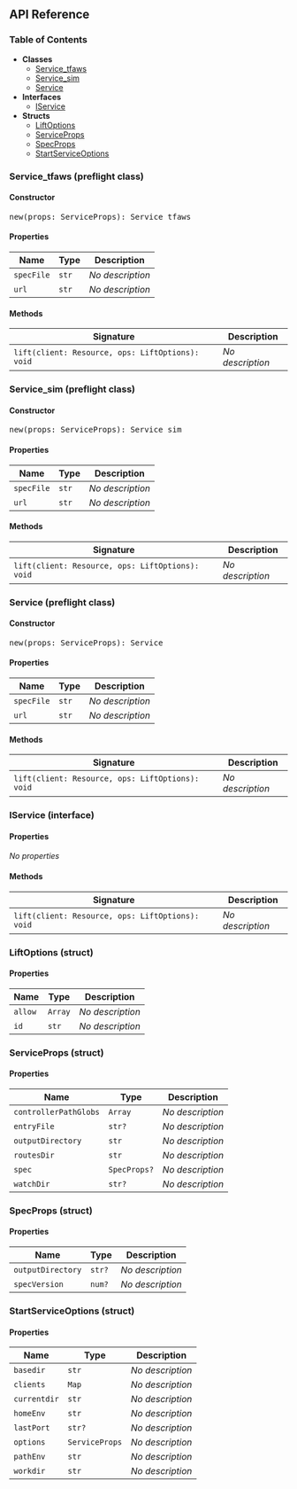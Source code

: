 <h2>API Reference</h2>

<h3>Table of Contents</h3>

- **Classes**
  - <a href="#@winglibs/tsoa.Service_tfaws">Service_tfaws</a>
  - <a href="#@winglibs/tsoa.Service_sim">Service_sim</a>
  - <a href="#@winglibs/tsoa.Service">Service</a>
- **Interfaces**
  - <a href="#@winglibs/tsoa.IService">IService</a>
- **Structs**
  - <a href="#@winglibs/tsoa.LiftOptions">LiftOptions</a>
  - <a href="#@winglibs/tsoa.ServiceProps">ServiceProps</a>
  - <a href="#@winglibs/tsoa.SpecProps">SpecProps</a>
  - <a href="#@winglibs/tsoa.StartServiceOptions">StartServiceOptions</a>

<h3 id="@winglibs/tsoa.Service_tfaws">Service_tfaws (preflight class)</h3>

<h4>Constructor</h4>

<pre>
new(props: ServiceProps): Service_tfaws
</pre>

<h4>Properties</h4>

| **Name** | **Type** | **Description** |
| --- | --- | --- |
| <code>specFile</code> | <code>str</code> | *No description* |
| <code>url</code> | <code>str</code> | *No description* |

<h4>Methods</h4>

| **Signature** | **Description** |
| --- | --- |
| <code>lift(client: Resource, ops: LiftOptions): void</code> | *No description* |

<h3 id="@winglibs/tsoa.Service_sim">Service_sim (preflight class)</h3>

<h4>Constructor</h4>

<pre>
new(props: ServiceProps): Service_sim
</pre>

<h4>Properties</h4>

| **Name** | **Type** | **Description** |
| --- | --- | --- |
| <code>specFile</code> | <code>str</code> | *No description* |
| <code>url</code> | <code>str</code> | *No description* |

<h4>Methods</h4>

| **Signature** | **Description** |
| --- | --- |
| <code>lift(client: Resource, ops: LiftOptions): void</code> | *No description* |

<h3 id="@winglibs/tsoa.Service">Service (preflight class)</h3>

<h4>Constructor</h4>

<pre>
new(props: ServiceProps): Service
</pre>

<h4>Properties</h4>

| **Name** | **Type** | **Description** |
| --- | --- | --- |
| <code>specFile</code> | <code>str</code> | *No description* |
| <code>url</code> | <code>str</code> | *No description* |

<h4>Methods</h4>

| **Signature** | **Description** |
| --- | --- |
| <code>lift(client: Resource, ops: LiftOptions): void</code> | *No description* |

<h3 id="@winglibs/tsoa.IService">IService (interface)</h3>

<h4>Properties</h4>

*No properties*

<h4>Methods</h4>

| **Signature** | **Description** |
| --- | --- |
| <code>lift(client: Resource, ops: LiftOptions): void</code> | *No description* |

<h3 id="@winglibs/tsoa.LiftOptions">LiftOptions (struct)</h3>

<h4>Properties</h4>

| **Name** | **Type** | **Description** |
| --- | --- | --- |
| <code>allow</code> | <code>Array<str></code> | *No description* |
| <code>id</code> | <code>str</code> | *No description* |

<h3 id="@winglibs/tsoa.ServiceProps">ServiceProps (struct)</h3>

<h4>Properties</h4>

| **Name** | **Type** | **Description** |
| --- | --- | --- |
| <code>controllerPathGlobs</code> | <code>Array<str></code> | *No description* |
| <code>entryFile</code> | <code>str?</code> | *No description* |
| <code>outputDirectory</code> | <code>str</code> | *No description* |
| <code>routesDir</code> | <code>str</code> | *No description* |
| <code>spec</code> | <code>SpecProps?</code> | *No description* |
| <code>watchDir</code> | <code>str?</code> | *No description* |

<h3 id="@winglibs/tsoa.SpecProps">SpecProps (struct)</h3>

<h4>Properties</h4>

| **Name** | **Type** | **Description** |
| --- | --- | --- |
| <code>outputDirectory</code> | <code>str?</code> | *No description* |
| <code>specVersion</code> | <code>num?</code> | *No description* |

<h3 id="@winglibs/tsoa.StartServiceOptions">StartServiceOptions (struct)</h3>

<h4>Properties</h4>

| **Name** | **Type** | **Description** |
| --- | --- | --- |
| <code>basedir</code> | <code>str</code> | *No description* |
| <code>clients</code> | <code>Map<Resource></code> | *No description* |
| <code>currentdir</code> | <code>str</code> | *No description* |
| <code>homeEnv</code> | <code>str</code> | *No description* |
| <code>lastPort</code> | <code>str?</code> | *No description* |
| <code>options</code> | <code>ServiceProps</code> | *No description* |
| <code>pathEnv</code> | <code>str</code> | *No description* |
| <code>workdir</code> | <code>str</code> | *No description* |

